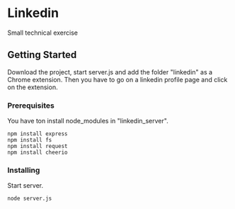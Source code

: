 # Linkedin

Small technical exercise

## Getting Started

Download the project, start server.js and add the folder "linkedin" as a Chrome extension.
Then you have to go on a linkedin profile page and click on the extension.

### Prerequisites

You have ton install node_modules in "linkedin_server".

```
npm install express
npm install fs
npm install request
npm install cheerio
```

### Installing

Start server.

```
node server.js
```
